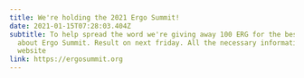 ```yaml
---
title: We're holding the 2021 Ergo Summit!
date: 2021-01-15T07:28:03.404Z
subtitle: To help spread the word we're giving away 100 ERG for the best tweet
  about Ergo Summit. Result on next friday. All the necessary information on the
  website
link: https://ergosummit.org
---
```

